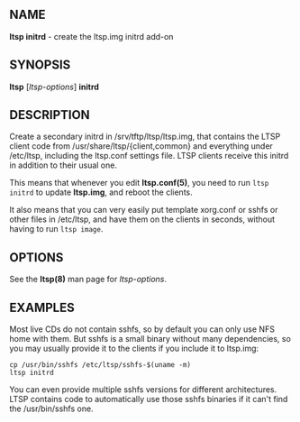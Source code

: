 ## NAME
**ltsp initrd** - create the ltsp.img initrd add-on

## SYNOPSIS
**ltsp** [_ltsp-options_] **initrd**

## DESCRIPTION
Create a secondary initrd in /srv/tftp/ltsp/ltsp.img, that contains the LTSP
client code from /usr/share/ltsp/{client,common} and everything under
/etc/ltsp, including the ltsp.conf settings file. LTSP clients receive this
initrd in addition to their usual one.

This means that whenever you edit **ltsp.conf(5)**, you need to run
`ltsp initrd` to update **ltsp.img**, and reboot the clients.

It also means that you can very easily put template xorg.conf or sshfs
or other files in /etc/ltsp, and have them on the clients in seconds,
without having to run `ltsp image`.

## OPTIONS
See the **ltsp(8)** man page for _ltsp-options_.

## EXAMPLES
Most live CDs do not contain sshfs, so by default you can only use NFS
home with them. But sshfs is a small binary without many dependencies,
so you may usually provide it to the clients if you include it to ltsp.img:

```shell
cp /usr/bin/sshfs /etc/ltsp/sshfs-$(uname -m)
ltsp initrd
```

You can even provide multiple sshfs versions for different architectures.
LTSP contains code to automatically use those sshfs binaries if it can't
find the /usr/bin/sshfs one.
